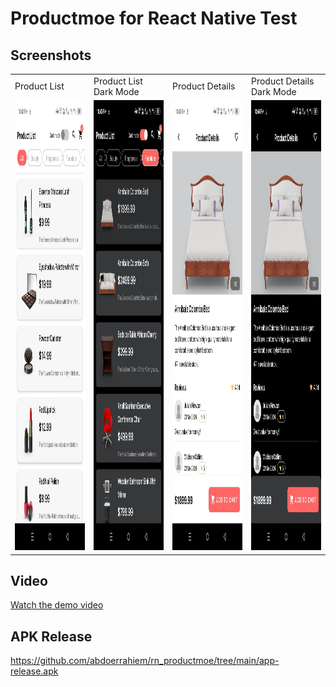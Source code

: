 # Productmoe for React Native Test

## Screenshots

<table>
  <tr>
    <td>Product List</td>
    <td>Product List Dark Mode</td>
    <td>Product Details</td>
    <td>Product Details Dark Mode</td>
  </tr>
  <tr>
    <td><img src="src/assets/images/screenshot1.jpeg" width=480 height=720></td>
    <td><img src="src/assets/images/screenshot3.jpeg" width=480 height=720></td>
    <td><img src="src/assets/images/screenshot2.jpeg" width=480 height=720></td>
    <td><img src="src/assets/images/screenshot4.jpeg" width=480 height=720></td>
  </tr>
 </table>

## Video

[Watch the demo video](src/assets/images/video1.mp4)

## APK Release

https://github.com/abdoerrahiem/rn_productmoe/tree/main/app-release.apk
